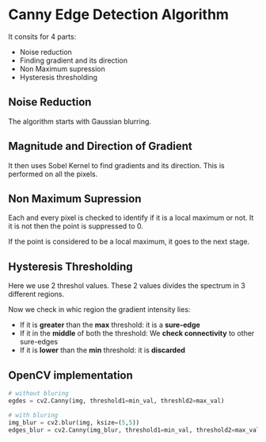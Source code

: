 # Canny Edge Detection Algorithm

It consits for 4 parts:

- Noise reduction
- Finding gradient and its direction
- Non Maximum supression
- Hysteresis thresholding

## Noise Reduction

The algorithm starts with Gaussian blurring.

## Magnitude and Direction of Gradient

It then uses Sobel Kernel to find gradients and its direction. This is performed on all the pixels.

## Non Maximum Supression

Each and every pixel is checked to identify if it is a local maximum or not. It it is not then the point is suppressed to 0.

If the point is considered to be a local maximum, it goes to the next stage.

## Hysteresis Thresholding

Here we use 2 threshol values. These 2 values divides the spectrum in 3 different regions.

Now we check in whic region the gradient intensity lies:

- If it is **greater** than the **max** threshold: it is a **sure-edge**
- If it in the **middle** of both the threshold: We **check connectivity** to other sure-edges
- If it is **lower** than the **min** threshold: it is **discarded**

## OpenCV implementation

```python
# without bluring
egdes = cv2.Canny(img, threshold1=min_val, threshld2=max_val)

# with bluring
img_blur = cv2.blur(img, ksize=(5,5))
edges_blur = cv2.Canny(img_blur, threshold1=min_val, threshold2=max_val)
```
